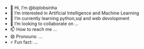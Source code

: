 - 👋 Hi, I’m @biplobsinha
- 👀 I’m interested in Artificial Intelligence and Machine Learning
- 🌱 I’m currently learning python,sql and web devolopment
- 💞️ I’m looking to collaborate on ...
- 📫 How to reach me ...
- 😄 Pronouns: ...
- ⚡ Fun fact: ...

<!---
biplobsinha/biplobsinha is a ✨ special ✨ repository because its `README.md` (this file) appears on your GitHub profile.
You can click the Preview link to take a look at your changes.
--->
